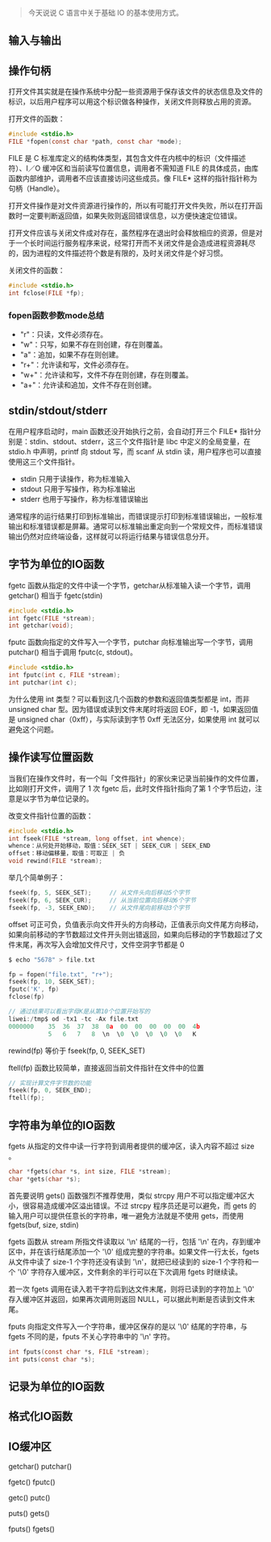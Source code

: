 > 今天说说 C 语言中关于基础 IO 的基本使用方式。


## 输入与输出

## 操作句柄
打开文件其实就是在操作系统中分配一些资源用于保存该文件的状态信息及文件的标识，以后用户程序可以用这个标识做各种操作，关闭文件则释放占用的资源。

打开文件的函数：
```c
#include <stdio.h>
FILE *fopen(const char *path, const char *mode);
```
FILE 是 C 标准库定义的结构体类型，其包含文件在内核中的标识（文件描述符）、I／O 缓冲区和当前读写位置信息，调用者不需知道 FILE 的具体成员，由库函数内部维护，调用者不应该直接访问这些成员。像 FILE* 这样的指针指针称为句柄（Handle）。

打开文件操作是对文件资源进行操作的，所以有可能打开文件失败，所以在打开函数时一定要判断返回值，如果失败则返回错误信息，以方便快速定位错误。

打开文件应该与关闭文件成对存在，虽然程序在退出时会释放相应的资源，但是对于一个长时间运行服务程序来说，经常打开而不关闭文件是会造成进程资源耗尽的，因为进程的文件描述符个数是有限的，及时关闭文件是个好习惯。

关闭文件的函数：
```c
#include <stdio.h>
int fclose(FILE *fp);
```
### fopen函数参数mode总结
* "r"：只读，文件必须存在。
* "w"：只写，如果不存在则创建，存在则覆盖。
* "a"：追加，如果不存在则创建。
* "r+"：允许读和写，文件必须存在。
* "w+"：允许读和写，文件不存在则创建，存在则覆盖。
* "a+"：允许读和追加，文件不存在则创建。


## stdin/stdout/stderr
在用户程序启动时，main 函数还没开始执行之前，会自动打开三个 FILE* 指针分别是：stdin、stdout、stderr，这三个文件指针是 libc 中定义的全局变量，在 stdio.h 中声明，printf 向 stdout 写，而 scanf 从 stdin 读，用户程序也可以直接使用这三个文件指针。

- stdin 只用于读操作，称为标准输入
- stdout 只用于写操作，称为标准输出
- stderr 也用于写操作，称为标准错误输出

通常程序的运行结果打印到标准输出，而错误提示打印到标准错误输出，一般标准输出和标准错误都是屏幕。通常可以标准输出重定向到一个常规文件，而标准错误输出仍然对应终端设备，这样就可以将运行结果与错误信息分开。


## 字节为单位的IO函数
fgetc 函数从指定的文件中读一个字节，getchar从标准输入读一个字节，调用 getchar() 相当于 fgetc(stdin)
```c
#include <stdio.h>
int fgetc(FILE *stream);
int getchar(void);
```

fputc 函数向指定的文件写入一个字节，putchar 向标准输出写一个字节，调用 putchar() 相当于调用 fputc(c, stdout)。
```c
#include <stdio.h>
int fputc(int c, FILE *stream);
int putchar(int c);
```

为什么使用 int 类型？可以看到这几个函数的参数和返回值类型都是 int，而非 unsigned char 型。因为错误或读到文件末尾时将返回 EOF，即 -1，如果返回值是 unsigned char（0xff），与实际读到字节 0xff 无法区分，如果使用 int 就可以避免这个问题。

## 操作读写位置函数
当我们在操作文件时，有一个叫「文件指针」的家伙来记录当前操作的文件位置，比如刚打开文件，调用了 1 次 fgetc 后，此时文件指针指向了第 1 个字节后边，注意是以字节为单位记录的。

改变文件指针位置的函数：
```c
#include <stdio.h>
int fseek(FILE *stream, long offset, int whence);
whence：从何处开始移动，取值：SEEK_SET | SEEK_CUR | SEEK_END
offset：移动偏移量，取值：可取正 | 负
void rewind(FILE *stream);
```
举几个简单例子：
```c
fseek(fp, 5, SEEK_SET);     // 从文件头向后移动5个字节
fseek(fp, 6, SEEK_CUR);     // 从当前位置向后移动6个字节
fseek(fp, -3, SEEK_END);    // 从文件尾向前移动3个字节
```

offset 可正可负，负值表示向文件开头的方向移动，正值表示向文件尾方向移动，如果向前移动的字节数超过文件开头则出错返回，如果向后移动的字节数超过了文件末尾，再次写入会增加文件尺寸，文件空洞字节都是 0

```c
$ echo "5678" > file.txt

fp = fopen("file.txt", "r+");
fseek(fp, 10, SEEK_SET);
fputc('K', fp)
fclose(fp)

// 通过结果可以看出字母K是从第10个位置开始写的
liwei:/tmp$ od -tx1 -tc -Ax file.txt 
0000000    35  36  37  38  0a  00  00  00  00  00  4b                    
           5   6   7   8  \n  \0  \0  \0  \0  \0   K
```

rewind(fp) 等价于 fseek(fp, 0, SEEK_SET)

ftell(fp) 函数比较简单，直接返回当前文件指针在文件中的位置
```c
// 实现计算文件字节数的功能
fseek(fp, 0, SEEK_END);
ftell(fp);
```

## 字符串为单位的IO函数
fgets 从指定的文件中读一行字符到调用者提供的缓冲区，读入内容不超过 size 。
```c
char *fgets(char *s, int size, FILE *stream);
char *gets(char *s);
```

首先要说明 gets() 函数强烈不推荐使用，类似 strcpy 用户不可以指定缓冲区大小，很容易造成缓冲区溢出错误。不过 strcpy 程序员还是可以避免，而 gets 的输入用户可以提供任意长的字符串，唯一避免方法就是不使用 gets，而使用 fgets(buf, size, stdin)

fgets 函数从 stream 所指文件读取以 '\n' 结尾的一行，包括 '\n' 在内，存到缓冲区中，并在该行结尾添加一个 '\0' 组成完整的字符串。如果文件一行太长，fgets 从文件中读了 size-1 个字符还没有读到 '\n'，就把已经读到的 size-1 个字符和一个 '\0' 字符存入缓冲区，文件剩余的半行可以在下次调用 fgets 时继续读。

若一次 fgets 调用在读入若干字符后到达文件末尾，则将已读到的字符加上 '\0' 存入缓冲区并返回，如果再次调用则返回 NULL，可以据此判断是否读到文件末尾。

fputs 向指定文件写入一个字符串，缓冲区保存的是以 '\0' 结尾的字符串，与 fgets 不同的是，fputs 不关心字符串中的 '\n' 字符。
```c
int fputs(const char *s, FILE *stream);
int puts(const char *s);
```



## 记录为单位的IO函数

## 格式化IO函数

## IO缓冲区




getchar()
putchar()

fgetc()
fputc()

getc()
putc()

puts()
gets()

fputs()
fgets()



